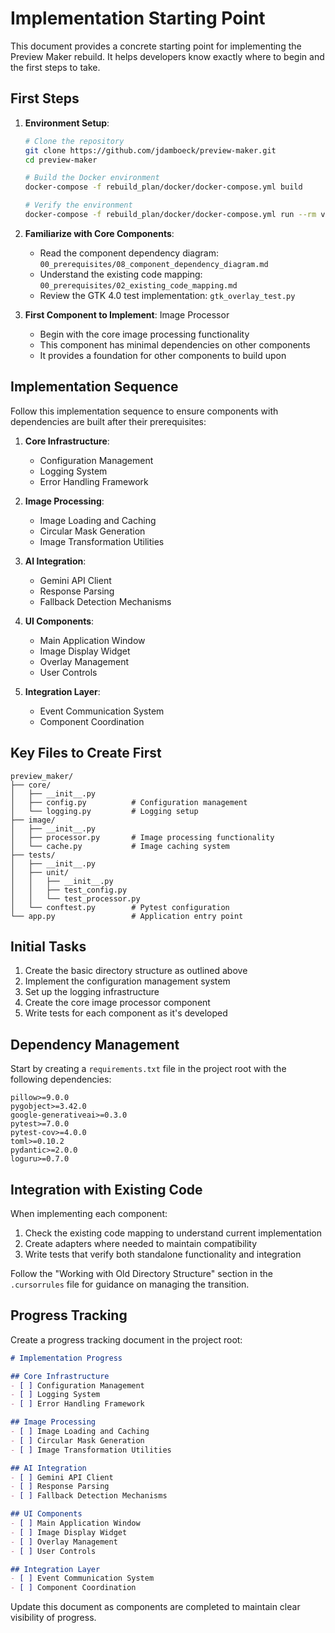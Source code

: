 # Implementation Starting Point

This document provides a concrete starting point for implementing the Preview Maker rebuild. It helps developers know exactly where to begin and the first steps to take.

## First Steps

1. **Environment Setup**:
   ```bash
   # Clone the repository
   git clone https://github.com/jdamboeck/preview-maker.git
   cd preview-maker

   # Build the Docker environment
   docker-compose -f rebuild_plan/docker/docker-compose.yml build

   # Verify the environment
   docker-compose -f rebuild_plan/docker/docker-compose.yml run --rm verify
   ```

2. **Familiarize with Core Components**:
   - Read the component dependency diagram: `00_prerequisites/08_component_dependency_diagram.md`
   - Understand the existing code mapping: `00_prerequisites/02_existing_code_mapping.md`
   - Review the GTK 4.0 test implementation: `gtk_overlay_test.py`

3. **First Component to Implement**: Image Processor
   - Begin with the core image processing functionality
   - This component has minimal dependencies on other components
   - It provides a foundation for other components to build upon

## Implementation Sequence

Follow this implementation sequence to ensure components with dependencies are built after their prerequisites:

1. **Core Infrastructure**:
   - Configuration Management
   - Logging System
   - Error Handling Framework

2. **Image Processing**:
   - Image Loading and Caching
   - Circular Mask Generation
   - Image Transformation Utilities

3. **AI Integration**:
   - Gemini API Client
   - Response Parsing
   - Fallback Detection Mechanisms

4. **UI Components**:
   - Main Application Window
   - Image Display Widget
   - Overlay Management
   - User Controls

5. **Integration Layer**:
   - Event Communication System
   - Component Coordination

## Key Files to Create First

```
preview_maker/
├── core/
│   ├── __init__.py
│   ├── config.py          # Configuration management
│   └── logging.py         # Logging setup
├── image/
│   ├── __init__.py
│   ├── processor.py       # Image processing functionality
│   └── cache.py           # Image caching system
├── tests/
│   ├── __init__.py
│   ├── unit/
│   │   ├── __init__.py
│   │   ├── test_config.py
│   │   └── test_processor.py
│   └── conftest.py        # Pytest configuration
└── app.py                 # Application entry point
```

## Initial Tasks

1. Create the basic directory structure as outlined above
2. Implement the configuration management system
3. Set up the logging infrastructure
4. Create the core image processor component
5. Write tests for each component as it's developed

## Dependency Management

Start by creating a `requirements.txt` file in the project root with the following dependencies:

```
pillow>=9.0.0
pygobject>=3.42.0
google-generativeai>=0.3.0
pytest>=7.0.0
pytest-cov>=4.0.0
toml>=0.10.2
pydantic>=2.0.0
loguru>=0.7.0
```

## Integration with Existing Code

When implementing each component:
1. Check the existing code mapping to understand current implementation
2. Create adapters where needed to maintain compatibility
3. Write tests that verify both standalone functionality and integration

Follow the "Working with Old Directory Structure" section in the `.cursorrules` file for guidance on managing the transition.

## Progress Tracking

Create a progress tracking document in the project root:

```markdown
# Implementation Progress

## Core Infrastructure
- [ ] Configuration Management
- [ ] Logging System
- [ ] Error Handling Framework

## Image Processing
- [ ] Image Loading and Caching
- [ ] Circular Mask Generation
- [ ] Image Transformation Utilities

## AI Integration
- [ ] Gemini API Client
- [ ] Response Parsing
- [ ] Fallback Detection Mechanisms

## UI Components
- [ ] Main Application Window
- [ ] Image Display Widget
- [ ] Overlay Management
- [ ] User Controls

## Integration Layer
- [ ] Event Communication System
- [ ] Component Coordination
```

Update this document as components are completed to maintain clear visibility of progress.